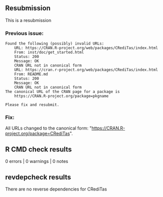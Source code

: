 ## Resubmission

This is a resubmission

### Previous issue:

    Found the following (possibly) invalid URLs:
        URL: https://CRAN.R-project.org/web/packages/CRediTas/index.html
        From: inst/doc/get_started.html
        Status: 200
        Message: OK
        CRAN URL not in canonical form
        URL: https://cran.r-project.org/web/packages/CRediTas/index.html
        From: README.md
        Status: 200
        Message: OK
        CRAN URL not in canonical form
    The canonical URL of the CRAN page for a package is
        https://CRAN.R-project.org/package=pkgname

    Please fix and resubmit.

### Fix:

All URLs changed to the canonical form: "https://CRAN.R-project.org/package=CRediTas".

## R CMD check results

0 errors | 0 warnings | 0 notes

## revdepcheck results

There are no reverse dependencies for CRediTas
